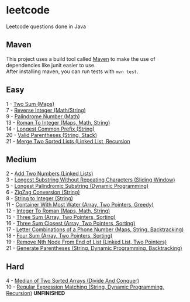 # leetcode
Leetcode questions done in Java

## Maven

This project uses a build tool called [Maven](https://maven.apache.org/) to make the use of dependencies like junit easier to use.\
After installing maven, you can run tests with `mvn test`.

## Easy
1 - [Two Sum (Maps)](https://github.com/matthewgraca/leetcode/blob/master/src/main/java/mgraca/easy/TwoSum.java)\
7 - [Reverse Integer (Math/String)](https://github.com/matthewgraca/leetcode/blob/master/src/main/java/mgraca/easy/ReverseInteger.java)\
9 - [Palindrome Number (Math)](https://github.com/matthewgraca/leetcode/blob/master/src/main/java/mgraca/easy/PalindromeNumber.java)\
13 - [Roman To Integer (Maps, Math, String)](https://github.com/matthewgraca/leetcode/blob/master/src/main/java/mgraca/easy/RomanToInteger.java)\
14 - [Longest Common Prefix (String)](https://github.com/matthewgraca/leetcode/blob/master/src/main/java/mgraca/easy/LongestCommonPrefix.java)\
20 - [Valid Parentheses (String, Stack)](https://github.com/matthewgraca/leetcode/blob/master/src/main/java/mgraca/easy/ValidParentheses.java)\
21 - [Merge Two Sorted Lists (Linked List, Recursion](https://github.com/matthewgraca/leetcode/blob/master/src/main/java/mgraca/easy/MergeTwoSortedLists.java)

## Medium
2 - [Add Two Numbers (Linked Lists)](https://github.com/matthewgraca/leetcode/blob/master/src/main/java/mgraca/medium/AddTwoNumbers.java)\
3 - [Longest Substring Without Repeating Characters (Sliding Window)](https://github.com/matthewgraca/leetcode/blob/master/src/main/java/mgraca/medium/LongestSubstringWithoutRepeatingCharacters.java)\
5 - [Longest Palindromic Substring (Dynamic Programming)](https://github.com/matthewgraca/leetcode/blob/master/src/main/java/mgraca/medium/LongestPalindromicSubstring.java)\
6 - [ZigZag Conversion (String)](https://github.com/matthewgraca/leetcode/blob/master/src/main/java/mgraca/medium/ZigZagConversion.java)\
8 - [String to Integer (String)](https://github.com/matthewgraca/leetcode/blob/master/src/main/java/mgraca/medium/StringToInteger.java)\
11 - [Container With Most Water (Array, Two Pointers, Greedy)](https://github.com/matthewgraca/leetcode/blob/master/src/main/java/mgraca/medium/ContainerWithMostWater.java)\
12 - [Integer To Roman (Maps, Math, String)](https://github.com/matthewgraca/leetcode/blob/master/src/main/java/mgraca/medium/IntegerToRoman.java)\
15 - [Three Sum (Array, Two Pointers, Sorting)](https://github.com/matthewgraca/leetcode/blob/master/src/main/java/mgraca/medium/ThreeSum.java)\
16 - [Three Sum Closest (Array, Two Pointers, Sorting)](https://github.com/matthewgraca/leetcode/blob/master/src/main/java/mgraca/medium/ThreeSumClosest.java)\
17 - [Letter Combinations of a Phone Number (Maps, String, Backtracking)](https://github.com/matthewgraca/leetcode/blob/master/src/main/java/mgraca/medium/LetterCombinationsOfAPhoneNumber.java)\
18 - [Four Sum (Array, Two Pointers, Sorting)](https://github.com/matthewgraca/leetcode/blob/master/src/main/java/mgraca/medium/FourSum.java)\
19 - [Remove Nth Node From End of List (Linked List, Two Pointers)](https://github.com/matthewgraca/leetcode/blob/master/src/main/java/mgraca/medium/RemoveNthNodeFromEndOfList.java)\
21 - [Generate Parentheses (String, Dynamic Programming, Backtracking)](https://github.com/matthewgraca/leetcode/blob/master/src/main/java/mgraca/medium/GenerateParentheses.java)

## Hard
4 - [Median of Two Sorted Arrays (Divide And Conquer)](https://github.com/matthewgraca/leetcode/blob/master/src/main/java/mgraca/hard/MedianOfTwoSortedArrays.java)\
10 - [Regular Expression Matching (String, Dynamic Programming, Recursion)](https://github.com/matthewgraca/leetcode/blob/master/src/main/java/mgraca/hard/RegularExpressionMatching.java) **UNFINISHED**
